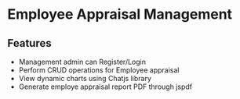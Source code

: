 # Employee Appraisal Management

## Features

- Management admin can Register/Login 
- Perform CRUD operations for Employee appraisal
- View dynamic charts using Chatjs library
- Generate employe appraisal report PDF through jspdf
